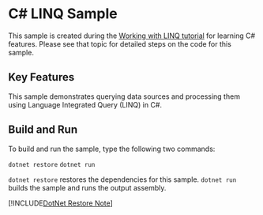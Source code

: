 # C# LINQ Sample

This sample is created during the [Working with LINQ tutorial](https://docs.microsoft.com/dotnet/csharp/tutorials/working-with-linq) for learning C# features. Please see that topic for detailed steps on the code for this sample.

## Key Features

This sample demonstrates querying data sources and processing them using Language Integrated Query (LINQ) in C#.

## Build and Run

To build and run the sample, type the following two commands:

`dotnet restore`
`dotnet run`

`dotnet restore` restores the dependencies for this sample.
`dotnet run` builds the sample and runs the output assembly.

[!INCLUDE[DotNet Restore Note](../includes/dotnet-restore-note.md)]
